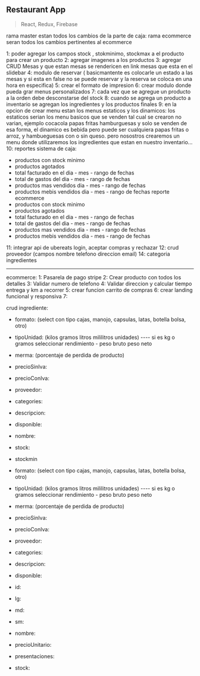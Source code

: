 ## Restaurant App

> React, Redux, Firebase

rama master estan todos los cambios de la parte de caja:
rama ecommerce seran todos los cambios pertinentes al ecommerce


1: poder agregar los campos stock , stokminimo, stockmax a  el producto para crear un producto
2: agregar imagenes a los productos
3: agregar CRUD Mesas y que estan mesas se rendericen en link mesas que esta en el slidebar
4: modulo de reservar ( basicmantente es colocarle un estado a las mesas y si esta en false no se puede reservar y la reserva se coloca en una hora en especifica)
5: crear el formato de impresion
6: crear modulo donde pueda grar menus personalizados 
7:  cada vez que se agregue un producto a la orden debe desconstarse del stock
8: cuando se agrega un producto a inventario se agregan los ingredientes y los productos finales
9: en la opcion de crear menu estan los menus estaticos y los dinamicos: los estaticos serian
los menu  basicos que se venden tal cual se crearon no varian, ejemplo cocacola papas fritas hamburguesas y solo se venden de esa forma, el dinamico es bebida pero puede ser cualquiera papas fritas o arroz, y hambueguesas con o sin queso. pero nosostros crearemos un menu donde utilizaremos los ingredientes que estan en nuestro inventario...
10: reportes sistema de caja:

- productos con stock minimo
- productos agotados
- total facturado en el dia - mes - rango de fechas
- total de gastos del dia - mes - rango de fechas
- productos mas vendidos dia - mes - rango de fechas
- productos mebis vendidos dia - mes - rango de fechas
reporte ecommerce
- productos con stock minimo
- productos agotados
- total facturado en el dia - mes - rango de fechas
- total de gastos del dia - mes - rango de fechas
- productos mas vendidos dia - mes - rango de fechas
- productos mebis vendidos dia - mes - rango de fechas

11: integrar api de ubereats login, aceptar compras y rechazar
12: crud proveedor (campos nombre telefono direccion email)
14: categoria ingredientes

---------------------------------------------------------------------------------------------------------
ecommerce:
1: Pasarela de pago stripe
2: Crear producto con todos los detalles
3: Validar numero de telefono
4: Validar direccion y calcular tiempo entrega y km a recorrer
5: crear funcion carrito de compras
6: crear landing funcional y responsiva
7:

crud ingrediente:

- formato: (select con tipo cajas, manojo, capsulas, latas, botella bolsa, otro)
- tipoUnidad: (kilos gramos litros mililitros unidades) ---- si es kg o gramos seleccionar rendimiento -  peso bruto peso neto
- merma: (porcentaje de perdida de producto)
- precioSinIva: 
- precioConIva:
- proveedor: 
- categories: 
- descripcion: 
- disponible: 
- nombre: 
- stock: 
- stockmin



- formato: (select con tipo cajas, manojo, capsulas, latas, botella bolsa, otro)
- tipoUnidad: (kilos gramos litros mililitros unidades) ---- si es kg o gramos seleccionar rendimiento -  peso bruto peso neto
- merma: (porcentaje de perdida de producto)
- precioSinIva: 
- precioConIva:
- proveedor: 
- categories: 
- descripcion: 
- disponible: 
- id: 
- lg: 
- md: 
- sm:
- nombre: 
- precioUnitario: 
- presentaciones: 
- stock: 
